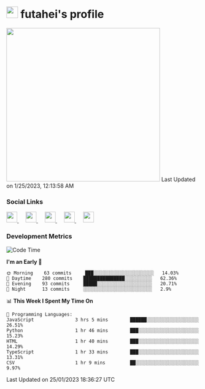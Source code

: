 <h1><img src="https://fonts.gstatic.com/s/e/notoemoji/latest/1f914/512.gif" width="30"/> futahei's profile</h1>
<!--START_SECTION:lapras-card-->
<a href="https://lapras.com/public/M9NU3UQ" target="_blank" rel="noopener noreferrer"><img src="https://lapras-card-generator.vercel.app/api/svg?e=3.42&b=3.57&i=3.19&b1=%23232323&b2=%236d6d6d&i1=%23212121&i2=%23818181&l=ja" width="400" ></a>  
Last Updated on 1/25/2023, 12:13:58 AM
<!--END_SECTION:lapras-card-->

<h3>Social Links</h3>
<p>
  <a href= "https://github.com/futahei">
    <img src="https://img.icons8.com/ios-filled/50/000000/github.svg" width="28px"/>
  </a>
  &emsp;
  <a href= "https://www.youtube.com/channel/UC6cSz5FoLd8ib7Qnncyj-eg">
    <img src="https://img.icons8.com/ios-filled/50/000000/youtube.svg" width="28px"/>
  </a>
  &emsp;
  <a href= "https://twitter.com/kohei_fttk">
    <img src="https://img.icons8.com/ios-filled/50/000000/twitter.svg" width="28px"/>
  </a>
  &emsp;
  <a href= "https://keybase.io/futahei">
    <img src="https://img.icons8.com/ios-filled/50/000000/keybase2.svg" width="28px"/>
  </a>
  &emsp;
  <a href="mailto:kohei_f@cynack.com">
    <img src="https://img.icons8.com/ios-filled/50/000000/email.png" width="28px"/>
  </a>
</p>

<h3>Development Metrics</h3>

<!--START_SECTION:waka-->
![Code Time](http://img.shields.io/badge/Code%20Time-1%2C070%20hrs%2032%20mins-blue)

**I'm an Early 🐤** 

```text
🌞 Morning    63 commits     ███░░░░░░░░░░░░░░░░░░░░░░   14.03% 
🌆 Daytime    280 commits    ███████████████░░░░░░░░░░   62.36% 
🌃 Evening    93 commits     █████░░░░░░░░░░░░░░░░░░░░   20.71% 
🌙 Night      13 commits     ░░░░░░░░░░░░░░░░░░░░░░░░░   2.9%

```


📊 **This Week I Spent My Time On** 

```text
💬 Programming Languages: 
JavaScript               3 hrs 5 mins        ██████░░░░░░░░░░░░░░░░░░░   26.51% 
Python                   1 hr 46 mins        ███░░░░░░░░░░░░░░░░░░░░░░   15.23% 
HTML                     1 hr 40 mins        ███░░░░░░░░░░░░░░░░░░░░░░   14.29% 
TypeScript               1 hr 33 mins        ███░░░░░░░░░░░░░░░░░░░░░░   13.31% 
CSV                      1 hr 9 mins         ██░░░░░░░░░░░░░░░░░░░░░░░   9.97%

```


 Last Updated on 25/01/2023 18:36:27 UTC
<!--END_SECTION:waka-->
